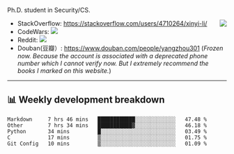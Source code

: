 Ph.D. student in Security/CS.

<img align="right" src="https://github-readme-stats.vercel.app/api?username=li-xin-yi&count_private=true&show_icons=true&hide_title=true&theme=tokyonight" />

- StackOverflow: https://stackoverflow.com/users/4710264/xinyi-li/
- CodeWars: [![](https://www.codewars.com/users/xy-li/badges/micro)](https://www.codewars.com/users/xy-li/)
- Reddit: [![](https://img.shields.io/reddit/user-karma/combined/xy-li?style=social)](https://www.reddit.com/user/xy-li/)
- Douban(豆瓣）: https://www.douban.com/people/yangzhou301  (*Frozen now. Because the account is associated with a deprecated phone number which I cannot verify now. But I extremely recommend the books I marked on this website.*)

---

## 📊 Weekly development breakdown

<!--START_SECTION:waka-->
```text
Markdown     7 hrs 46 mins   ████████████░░░░░░░░░░░░░   47.48 % 
Other        7 hrs 34 mins   ███████████▓░░░░░░░░░░░░░   46.18 % 
Python       34 mins         █░░░░░░░░░░░░░░░░░░░░░░░░   03.49 % 
C            17 mins         ▒░░░░░░░░░░░░░░░░░░░░░░░░   01.75 % 
Git Config   10 mins         ▒░░░░░░░░░░░░░░░░░░░░░░░░   01.09 % 
```
<!--END_SECTION:waka-->
